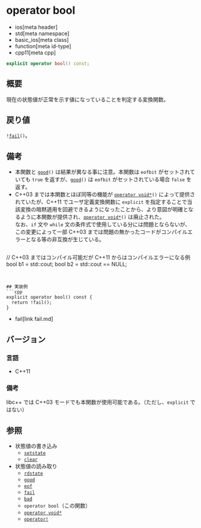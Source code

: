# operator bool
* ios[meta header]
* std[meta namespace]
* basic_ios[meta class]
* function[meta id-type]
* cpp11[meta cpp]

```cpp
explicit operator bool() const;
```

## 概要
現在の状態値が正常を示す値になっていることを判定する変換関数。

## 戻り値
`!`[`fail`](fail.md)`()`。

## 備考
- 本関数と [`good`](good.md)`()` は結果が異なる事に注意。本関数は `eofbit` がセットされていても `true` を返すが、[`good`](good.md)`()` は `eofbit` がセットされている場合 `false` を返す。
- C++03 までは本関数とほぼ同等の機能が [`operator void*`](op_voidptr.md)`()` によって提供されていたが、C++11 でユーザ定義変換関数に `explicit` を指定することで当該変換の暗黙適用を回避できるようになったことから、より意図が明確となるように本関数が提供され、[`operator void*`](op_voidptr.md)`()` は廃止された。  
	なお、`if` 文や `while` 文の条件式で使用している分には問題とならないが、この変更によって一部 C++03 までは問題の無かったコードがコンパイルエラーとなる等の非互換が生じている。
	```cpp
// C++03 まではコンパイル可能だが C++11 からはコンパイルエラーになる例
bool b1 = std::cout;
bool b2 = std::cout == NULL;
```


## 実装例
```cpp
explicit operator bool() const {
  return !fail();
}
```
* fail[link fail.md]

## バージョン
### 言語
- C++11

### 備考
libc++ では C++03 モードでも本関数が使用可能である。（ただし、`explicit` ではない）

## 参照
- 状態値の書き込み
    - [`setstate`](setstate.md)
    - [`clear`](clear.md)
- 状態値の読み取り
    - [`rdstate`](rdstate.md)
    - [`good`](good.md)
    - [`eof`](eof.md)
    - [`fail`](fail.md)
    - [`bad`](bad.md)
    - `operator bool`（この関数）
    - [`operator void*`](op_voidptr.md)
    - [`operator!`](op_not.md)
